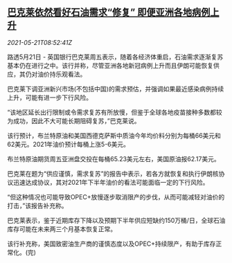 <!--1621587663000-->
[巴克莱依然看好石油需求“修复” 即便亚洲各地病例上升](https://cn.reuters.com/article/barclays-asia-covid-oil-demand-0521-idCNKCS2D20VI)
------

<div><i>2021-05-21T08:52:41Z</i></div><p>路透5月21日 - 英国银行巴克莱周五表示，随着各经济体重启，石油需求逐渐复苏基本仍在进行之中。该行并称，尽管亚洲各地新冠病例上升而且伊朗可能恢复供应，其仍对油价持乐观看法。</p><p>巴克莱下调亚洲新兴市场(不包括中国)的需求预估，并强调如果最近感染病例持续上升，可能有进一步下行风险。</p><p>“该地区延长出行限制或令需求复苏有所放慢，但鉴于全球各地疫苗接种多数都较为成功，因此不大可能长期阻碍复苏，”巴克莱说。</p><p>该行预计，布兰特原油和美国西德克萨斯中质油今年均价料分别为每桶66美元和62美元。2021年油价预计每桶上涨5-6美元。</p><p>布兰特原油期货周五亚洲盘交投在每桶65.23美元左右，美国原油报62.17美元。</p><p>巴克莱在题为“供应谨慎，需求复苏”的报告中表示，若各方就恢复和执行伊朗核协议迅速达成协议，其对2021年下半年油价的看法可能面临一定的下行风险。</p><p>“但这种情况也可能导致OPEC+放慢逐步取消限产的步伐，从而可能减轻对油价的打击，”该报告补充称。</p><p>巴克莱表示，鉴于近期库存下降以及预期下半年供应短缺约150万桶/日，全球石油库存可能在未来两三个月基本恢复正常。</p><p>该行补充称，美国致密油生产商的谨慎态度以及OPEC+持续限产，有助于库存正常化。(完)</p>
